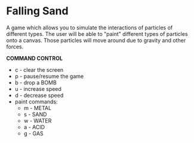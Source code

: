 # Falling Sand
A game which allows you to simulate the interactions of particles of different types. The user will be able to "paint" different types of particles onto a canvas. Those particles will move around due to gravity and other forces.

**COMMAND CONTROL**
- c - clear the screen
- p - pause/resume the game
- b - drop a BOMB
- u - increase speed
- d - decrease speed
- paint commands: 
  - m - METAL
  - s - SAND
  - w - WATER
  - a - ACID
  - g - GAS

